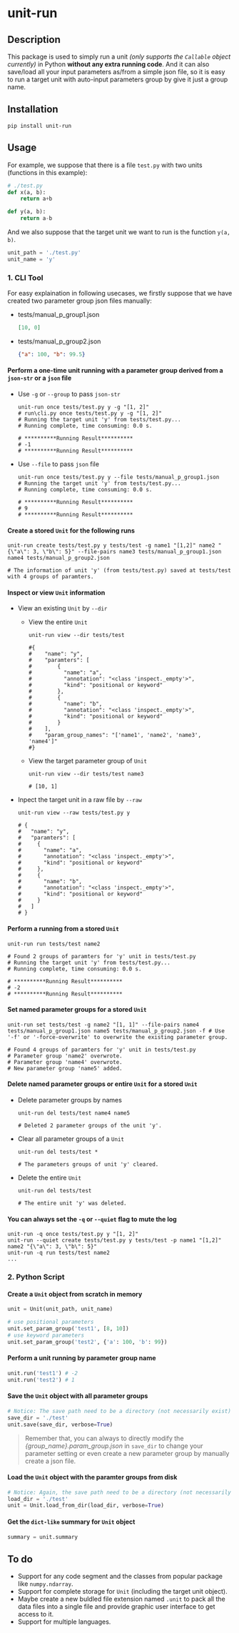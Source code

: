 # unit-run
## Description

This package is used to simply run a unit *(only supports the ``Callable`` object currently)* in Python **without any extra running code**. And it can also save/load all your input parameters as/from a simple json file, so it is easy to run a target unit with auto-input parameters group by give it just a group name.
## Installation
```
pip install unit-run
```
## Usage
For example, we suppose that there is a file `test.py` with two units (functions in this example):
``` python
# ./test.py
def x(a, b):
    return a+b

def y(a, b):
    return a-b
```
And we also suppose that the target unit we want to run is the function `y(a, b)`.
```python
unit_path = './test.py'
unit_name = 'y'
```

### 1. CLI Tool
For easy explaination in following usecases, we firstly suppose that we have created two parameter group json files manually:

-  tests/manual_p_group1.json
    ```json
    [10, 0]
    ```
-  tests/manual_p_group2.json
    ```json
    {"a": 100, "b": 99.5}
    ```

#### Perform a one-time unit running with a parameter group derived from a `json-str` or a `json` file
- Use `-g` or `--group` to pass `json-str`
    ```shell
    unit-run once tests/test.py y -g "[1, 2]"
    # run\cli.py once tests/test.py y -g "[1, 2]"
    # Running the target unit 'y' from tests/test.py...
    # Running complete, time consuming: 0.0 s.

    # **********Running Result**********
    # -1
    # **********Running Result**********
    ```

- Use `--file` to pass `json` file
    ```shell
    unit-run once tests/test.py y --file tests/manual_p_group1.json
    # Running the target unit 'y' from tests/test.py...
    # Running complete, time consuming: 0.0 s.

    # **********Running Result**********
    # 9
    # **********Running Result**********
    ```


#### Create a stored `Unit` for the following runs
```shell
unit-run create tests/test.py y tests/test -g name1 "[1,2]" name2 "{\"a\": 3, \"b\": 5}" --file-pairs name3 tests/manual_p_group1.json name4 tests/manual_p_group2.json

# The information of unit 'y' (from tests/test.py) saved at tests/test with 4 groups of paramters.
```

#### Inspect or view `Unit` information
- View an existing `Unit` by `--dir`
  - View the entire `Unit`
    ```shell
    unit-run view --dir tests/test

    #{
    #    "name": "y",
    #    "paramters": [
    #        {
    #          "name": "a",
    #          "annotation": "<class 'inspect._empty'>",
    #          "kind": "positional or keyword"
    #        },
    #        {
    #          "name": "b",
    #          "annotation": "<class 'inspect._empty'>",
    #          "kind": "positional or keyword"
    #        }
    #    ],
    #    "param_group_names": "['name1', 'name2', 'name3', 'name4']"
    #}
    ```
  - View the target parameter group of `Unit`
    ```shell
    unit-run view --dir tests/test name3

    # [10, 1]
    ```

- Inpect the target unit in a raw file by `--raw`
    ```shell
    unit-run view --raw tests/test.py y

    # {
    #   "name": "y",
    #   "paramters": [
    #     {
    #       "name": "a",
    #       "annotation": "<class 'inspect._empty'>",
    #       "kind": "positional or keyword"
    #     },
    #     {
    #       "name": "b",
    #       "annotation": "<class 'inspect._empty'>",
    #       "kind": "positional or keyword"
    #     }
    #   ]
    # }
    ```


#### Perform a running from a stored `Unit`
```shell
unit-run run tests/test name2

# Found 2 groups of paramters for 'y' unit in tests/test.py
# Running the target unit 'y' from tests/test.py...
# Running complete, time consuming: 0.0 s.

# **********Running Result**********
# -2
# **********Running Result**********
```

#### Set named parameter groups for a stored `Unit`
```shell
unit-run set tests/test -g name2 "[1, 1]" --file-pairs name4 tests/manual_p_group1.json name5 tests/manual_p_group2.json -f # Use '-f' or '-force-overwrite' to overwrite the existing parameter group.

# Found 4 groups of paramters for 'y' unit in tests/test.py
# Parameter group 'name2' overwrote.
# Parameter group 'name4' overwrote.
# New parameter group 'name5' added.
```

#### Delete named parameter groups or entire `Unit` for a stored `Unit`
- Delete parameter groups by names
    ```shell
    unit-run del tests/test name4 name5

    # Deleted 2 parameter groups of the unit 'y'.
    ```

- Clear all parameter groups of a `Unit`
    ```shell
    unit-run del tests/test *

    # The parameters groups of unit 'y' cleared.
    ```

- Delete the entire `Unit`
    ```shell
    unit-run del tests/test

    # The entire unit 'y' was deleted.
    ```


#### You can always set the `-q` or `--quiet` flag to mute the log
```shell
unit-run -q once tests/test.py y "[1, 2]"
unit-run --quiet create tests/test.py y tests/test -p name1 "[1,2]" name2 "{\"a\": 3, \"b\": 5}" 
unit-run -q run tests/test name2
...
```

### 2. Python Script
#### Create a `Unit` object from scratch in memory
``` python
unit = Unit(unit_path, unit_name)

# use positional parameters
unit.set_param_group('test1', [8, 10])
# use keyword parameters
unit.set_param_group('test2', {'a': 100, 'b': 99})
```

#### Perform a unit running by parameter group name
```python
unit.run('test1') # -2
unit.run('test2') # 1
```

#### Save the `Unit` object with all parameter groups
```python
# Notice: The save path need to be a directory (not necessarily exist)
save_dir = './test'
unit.save(save_dir, verbose=True)
```
>Remember that, you can always to directly modify the *{group_name}.param_group.json* in `save_dir` to change your parameter setting or even create a new parameter group by manually create a json file.

#### Load the `Unit` object with the paramter groups from disk
```python
# Notice: Again, the save path need to be a directory (not necessarily exist)
load_dir = './test'
unit = Unit.load_from_dir(load_dir, verbose=True)
```

#### Get the `dict-like` summary for `Unit` object
```python
summary = unit.summary
```


## To do
- Support for any code segment and the classes from popular package like `numpy.ndarray`.
- Support for complete storage for `Unit` (including the target unit object).
- Maybe create a new buldled file extension named `.unit` to pack all the data files into a single file and provide graphic user interface to get access to it.
- Support for multiple languages.